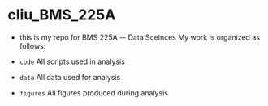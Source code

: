 # cliu_BMS_225A

- this is my repo for BMS 225A -- Data Sceinces My work is organized as follows: 

- `code` All scripts used in analysis 

- `data` All data used for analysis 

- `figures` All figures produced during analysis